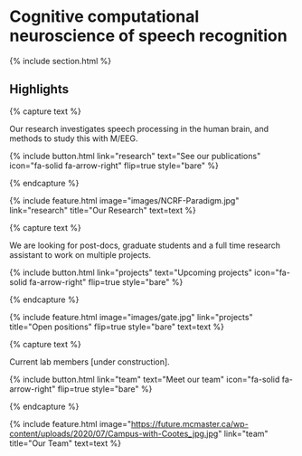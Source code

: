 ---
---

# Cognitive computational neuroscience of speech recognition



{% include section.html %}

## Highlights

{% capture text %}

Our research investigates speech processing in the human brain, and methods to study this with M/EEG.

{%
  include button.html
  link="research"
  text="See our publications"
  icon="fa-solid fa-arrow-right"
  flip=true
  style="bare"
%}

{% endcapture %}

{%
  include feature.html
  image="images/NCRF-Paradigm.jpg"
  link="research"
  title="Our Research"
  text=text
%}

{% capture text %}

We are looking for post-docs, graduate students and a full time research assistant to work on multiple projects.

{%
  include button.html
  link="projects"
  text="Upcoming projects"
  icon="fa-solid fa-arrow-right"
  flip=true
  style="bare"
%}

{% endcapture %}

{%
  include feature.html
  image="images/gate.jpg"
  link="projects"
  title="Open positions"
  flip=true
  style="bare"
  text=text
%}

{% capture text %}

Current lab members [under construction].

{%
  include button.html
  link="team"
  text="Meet our team"
  icon="fa-solid fa-arrow-right"
  flip=true
  style="bare"
%}

{% endcapture %}

{%
  include feature.html
  image="https://future.mcmaster.ca/wp-content/uploads/2020/07/Campus-with-Cootes_jpg.jpg"
  link="team"
  title="Our Team"
  text=text
%}
